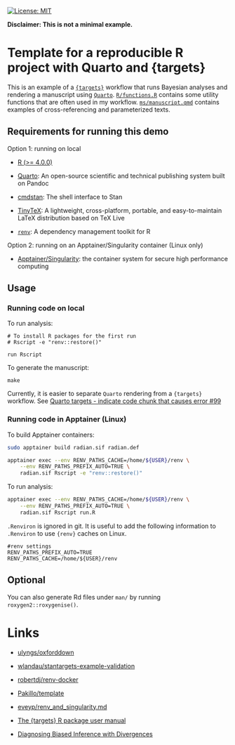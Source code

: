 [![License: MIT](https://img.shields.io/badge/License-MIT-green.svg)](https://opensource.org/licenses/MIT)

**Disclaimer: This is not a minimal example.**

# Template for a reproducible R project with Quarto and {targets}

This is an example of a [`{targets}`](https://github.com/ropensci/targets) workflow that runs Bayesian analyses and rendering a manuscript using [`Quarto`](https://quarto.org/).
[`R/functions.R`]() contains some utility functions that are often used in my workflow.
[`ms/manuscript.qmd`]() contains examples of cross-referencing and parameterized texts.

## Requirements for running this demo

Option 1: running on local

- [R (>= 4.0.0)](https://cran.rstudio.com/)
- [Quarto](https://quarto.org/): An open-source scientific and technical publishing system built on Pandoc
- [cmdstan](https://mc-stan.org/users/interfaces/cmdstan): The shell interface to Stan
- [TinyTeX](https://yihui.org/tinytex/): A lightweight, cross-platform, portable, and easy-to-maintain LaTeX distribution based on TeX Live

- [`renv`](https://rstudio.github.io/renv/): A dependency management toolkit for R

Option 2: running on an Apptainer/Singularity container (Linux only)

-	[Apptainer/Singularity](http://apptainer.org/): the container system for secure high performance computing

## Usage

### Running code on local

To run analysis:

```
# To install R packages for the first run
# Rscript -e "renv::restore()"

run Rscript
```

To generate the manuscript:

```
make
```

Currently, it is easier to separate `Quarto` rendering from a `{targets}` workflow.
See [Quarto targets - indicate code chunk that causes error #99
](https://github.com/ropensci/tarchetypes/issues/99)

### Running code in Apptainer (Linux)

To build Apptainer containers:

```bash
sudo apptainer build radian.sif radian.def
```

```bash
apptainer exec --env RENV_PATHS_CACHE=/home/${USER}/renv \
	--env RENV_PATHS_PREFIX_AUTO=TRUE \
	radian.sif Rscript -e "renv::restore()"
```

To run analysis:

```bash
apptainer exec --env RENV_PATHS_CACHE=/home/${USER}/renv \
	--env RENV_PATHS_PREFIX_AUTO=TRUE \
	radian.sif Rscript run.R
```

`.Renviron` is ignored in git.
It is useful to add the following information to `.Renviron` to use `{renv}` caches on Linux.

```
#renv settings
RENV_PATHS_PREFIX_AUTO=TRUE
RENV_PATHS_CACHE=/home/${USER}/renv
```

## Optional

You can also generate Rd files under `man/` by running `roxygen2::roxygenise()`.

# Links

- [ulyngs/oxforddown](https://github.com/ulyngs/oxforddown)

- [wlandau/stantargets-example-validation](https://github.com/wlandau/stantargets-example-validation)

- [robertdj/renv-docker](https://github.com/robertdj/renv-docker)

- [Pakillo/template](https://github.com/Pakillo/template)

- [eveyp/renv_and_singularity.md](https://gist.github.com/eveyp/07b54986a2218d9ebb6085bb84f04cd1)

- [The {targets} R package user manual](https://books.ropensci.org/targets/)

- [Diagnosing Biased Inference with Divergences](https://betanalpha.github.io/assets/case_studies/divergences_and_bias.html)
